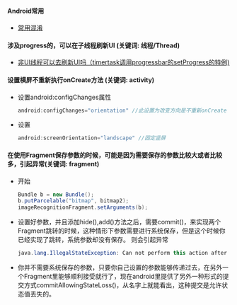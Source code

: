 #### Android常用
* [常用混淆](./Android-proguard-rules.md)


#### 涉及progress的，可以在子线程刷新UI (关键词: 线程/Thread)

* [非UI线程可以去刷新UI吗（timertask调用progressbar的setProgress的特例)](http://blog.csdn.net/androidzhaoxiaogang/article/details/8136222)

#### 设置横屏不重新执行onCreate方法 (关键词: activity)

- 设置android:configChanges属性

	```java
	android:configChanges="orientation" //此设置为改变方向是不重新onCreate
	```
- 设置

	```java
	android:screenOrientation="landscape" //固定竖屏
	```

#### 在使用Fragment保存参数的时候，可能是因为需要保存的参数比较大或者比较多，引起异常(关键词: fragment)

- 开始

	```java
	Bundle b = new Bundle();
	b.putParcelable("bitmap", bitmap2);
	imageRecognitionFragment.setArguments(b);
	```

- 设置好参数，并且添加hide(),add()方法之后，需要commit()，来实现两个Fragment跳转的时候，这种情形下参数需要进行系统保存，但是这个时候你已经实现了跳转，系统参数却没有保存。
	则会引起异常

	```java
	java.lang.IllegalStateException: Can not perform this action after onSaveInstanceState
	```

- 你并不需要系统保存的参数，只要你自己设置的参数能够传递过去，在另外一个Fragment里能够顺利接受就行了，现在android里提供了另外一种形式的提交方式commitAllowingStateLoss()，从名字上就能看出，这种提交是允许状态值丢失的。




